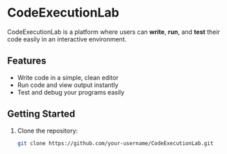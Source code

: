 # CodeExecutionLab

CodeExecutionLab is a platform where users can **write**, **run**, and **test** their code easily in an interactive environment.

## Features
- Write code in a simple, clean editor
- Run code and view output instantly
- Test and debug your programs easily

## Getting Started
1. Clone the repository:
   ```bash
   git clone https://github.com/your-username/CodeExecutionLab.git
